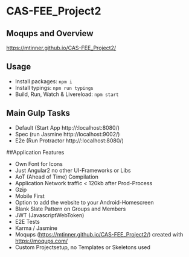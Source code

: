 
# CAS-FEE_Project2
## Moqups and Overview
https://mtinner.github.io/CAS-FEE_Project2/

## Usage
* Install packages: `npm i`
* Install typings: `npm run typings`
* Build, Run, Watch & Livereload: `npm start`

## Main Gulp Tasks
 * Default (Start App http://:localhost:8080/)
 * Spec (run Jasmine http://localhost:9002/)
 * E2e (Run Protractor http://:localhost:8080/)
 
##Application Features
* Own Font for Icons
* Just Angular2 no other UI-Frameworks or Libs
* AoT (Ahead of Time) Compilation
* Application Network traffic < 120kb after Prod-Process 
* Gzip
* Mobile First
* Option to add the website to your Android-Homescreen
* Blank Slate Pattern on Groups and Members
* JWT (JavascriptWebToken)
* E2E Tests
* Karma / Jasmine
* Moqups (https://mtinner.github.io/CAS-FEE_Project2/) created with https://moqups.com/
* Custom Projectsetup, no Templates or Skeletons used
